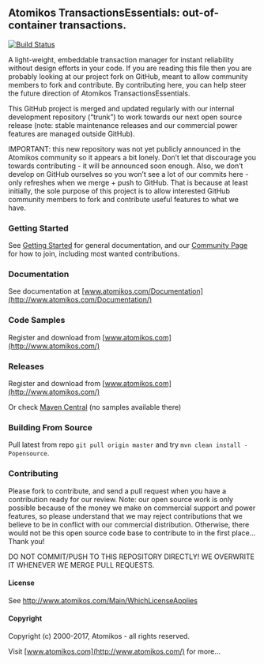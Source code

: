 ## Atomikos TransactionsEssentials: out-of-container transactions.




[![Build Status](https://travis-ci.org/pascalleclercq/transactions-essentials.svg?branch=master)](https://travis-ci.org/pascalleclercq/transactions-essentials)

A light-weight, embeddable transaction manager for instant reliability without design efforts in your code. If you are reading this file then you are probably looking at our project fork on GitHub, meant to allow community members to fork and contribute. By contributing here, you can help steer the future direction of Atomikos TransactionsEssentials. 

This GitHub project is merged and updated regularly with our internal development repository (“trunk”) to work towards our next open source release (note: stable maintenance releases and our commercial power features are managed outside GitHub). 

IMPORTANT: this new repository was not yet publicly announced in the Atomikos community so it appears a bit lonely. Don’t let that discourage you towards contributing - it will be announced soon enough. Also, we don’t develop on GitHub ourselves so you won’t see a lot of our commits here - only refreshes when we merge + push to GitHub. That is because at least initially, the sole purpose of this project is to allow interested GitHub community members to fork and contribute useful features to what we have.

### Getting Started

See [Getting Started](http://www.atomikos.com/Documentation/GettingStarted) for general documentation, and our [Community Page](http://www.atomikos.com/Main/AtomikosCommunity) for how to join, including most wanted contributions.

### Documentation

See documentation at [www.atomikos.com/Documentation](http://www.atomikos.com/Documentation/)

### Code Samples

Register and download from [www.atomikos.com](http://www.atomikos.com/)

### Releases

Register and download from [www.atomikos.com](http://www.atomikos.com/)

Or check [Maven Central](http://search.maven.org) (no samples available there)


### Building From Source

Pull latest from repo `git pull origin master` and try `mvn clean install -Popensource`.

### Contributing

Please fork to contribute, and send a pull request when you have a contribution ready for our review. Note: our open source work is only possible because of the money we make on commercial support and power features, so please understand that we may reject contributions that we believe to be in conflict with our commercial distribution. Otherwise, there would not be this open source code base to contribute to in the first place… Thank you!

DO NOT COMMIT/PUSH TO THIS REPOSITORY DIRECTLY! WE OVERWRITE IT WHENEVER WE MERGE PULL REQUESTS.

#### License

See http://www.atomikos.com/Main/WhichLicenseApplies

#### Copyright

Copyright (c) 2000-2017, Atomikos - all rights reserved.

Visit [www.atomikos.com](http://www.atomikos.com/) for more…
